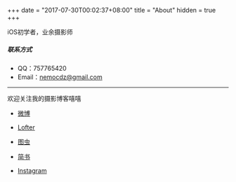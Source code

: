 +++
date = "2017-07-30T00:02:37+08:00"
title = "About"
hidden = true
+++

iOS初学者，业余摄影师

##### 联系方式

* QQ：757765420
* Email：nemocdz@gmail.com

***
欢迎关注我的摄影博客嘻嘻

* [微博](http://weibo.com/nemocdz)
* [Lofter](http://nemocdz.lofter.com/)
* [图虫](https://nemocdz.tuchong.com/)
* [简书](http://www.jianshu.com/u/6182291ed968)
* [Instagram](https://www.instagram.com/nemocdz/)

  ​